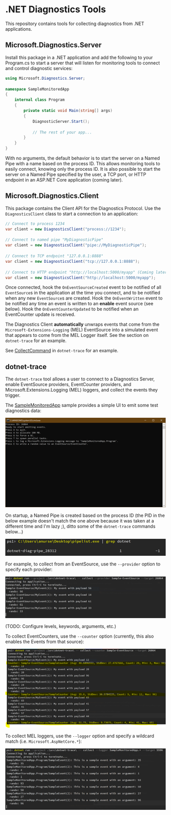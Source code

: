 # .NET Diagnostics Tools

This repository contains tools for collecting diagnostics from .NET applications.

## Microsoft.Diagnostics.Server

Install this package in a .NET application and add the following to your Program.cs to start a server that will listen for monitoring tools to connect and control diagnostic services:

```csharp
using Microsoft.Diagnostics.Server;

namespace SampleMonitoredApp
{
    internal class Program
    {
        private static void Main(string[] args)
        {
            DiagnosticServer.Start();

            // The rest of your app...
        }
    }
}
```

With no arguments, the default behavior is to start the server on a Named Pipe with a name based on the process ID. This allows monitoring tools to easily connect, knowing only the process ID. It is also possible to start the server on a Named Pipe specified by the user, a TCP port, or HTTP endpoint in an ASP.NET Core application (coming later).

## Microsoft.Diagnostics.Client

This package contains the Client API for the Diagnostics Protocol. Use the `DiagnosticsClient` class to start a connection to an application:

```csharp
// Connect to process 1234
var client = new DiagnosticsClient("process://1234");

// Connect to named pipe "MyDiagnosticPipe"
var client = new DiagnosticsClient("pipe://MyDiagnosticPipe");

// Connect to TCP endpoint "127.0.0.1:8888"
var client = new DiagnosticsClient("tcp://127.0.0.1:8888");

// Connect to HTTP endpoint "http://localhost:5000/myapp" (Coming later)
var client = new DiagnosticsClient("http://localhost:5000/myapp");
```

Once connected, hook the `OnEventSourceCreated` event to be notified of all `EventSource`s in the application at the time you connect, and to be notified when any new `EventSource`s are created. Hook the `OnEventWritten` event to be notified any time an event is written to an **enable** event source (see below). Hook the `OnEventCounterUpdated` to be notified when an EventCounter update is received.

The Diagnostics Client **automatically** unwraps events that come from the `Microsoft-Extensions-Logging` (MEL) EventSource into a simulated event that appears to come from the MEL Logger itself. See the section on `dotnet-trace` for an example.

See [CollectCommand](src/dotnet-trace/CollectCommand.cs) in `dotnet-trace` for an example.

## dotnet-trace

The `dotnet-trace` tool allows a user to connect to a Diagnostics Server, enable EventSource providers, EventCounter providers, and Microsoft.Extensions.Logging (MEL) loggers, and collect the events they trigger.

The [SampleMonitoredApp](samples/SampleMonitoredApp) sample provides a simple UI to emit some test diagnostics data:

![SampleMonitoredApp](docs/MonitoredApp.png)

On startup, a Named Pipe is created based on the process ID (the PID in the below example doesn't match the one above because it was taken at a different time and I'm lazy ;), ditto some of the `dotnet-trace` commands below...)

![Diagnostic Pipe](docs/DiagPipe.png)

For example, to collect from an EventSource, use the `--provider` option to specify each provider:

![Collecting from an EventSource](docs/CollectingFromEventSource.png)

(TODO: Configure levels, keywords, arguments, etc.)

To collect EventCounters, use the `--counter` option (currently, this also enables the Events from that source):

![Collecting EventCounter values from an EventSource](docs/CollectingFromEventCounter.png)

To collect MEL loggers, use the `--logger` option and specify a wildcard match (i.e. `Microsoft.AspNetCore.*`):

![Collecting from MEL loggers](docs/CollectingFromMel.png)
